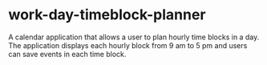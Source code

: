 # work-day-timeblock-planner
A calendar application that allows a user to plan hourly time blocks in a day. The application displays each hourly block from 9 am to 5 pm and users can save events in each time block.
